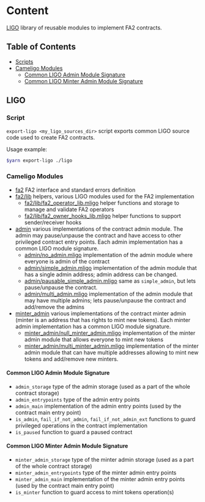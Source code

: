# Content

[LIGO](https://ligolang.org/) library of reusable modules to implement FA2
contracts.

## Table of Contents

* [Scripts](#scripts)
* [Cameligo Modules](#cameligo-modules)
  * [Common LIGO Admin Module Signature](#common-ligo-admin-module-signature)
  * [Common LIGO Minter Admin Module Signature](#common-ligo-minter-admin-module-signature)

## LIGO

### Script

`export-ligo <my_ligo_sources_dir>` script exports common LIGO source code used
to create FA2 contracts.

Usage example:

```sh
$yarn export-ligo ./ligo
```

### Cameligo Modules

* [fa2](./ligo/fa2) FA2 interface and standard errors definition
* [fa2/lib](./ligo/fa2/lib) helpers, various LIGO modules used for the FA2 implementation
  * [fa2/lib/fa2_operator_lib.mligo](./ligo/fa2/lib/fa2_operator_lib.mligo)
    helper functions and storage to manage and validate FA2 operators
  * [fa2/lib/fa2_owner_hooks_lib.mligo](./ligo/fa2/lib/fa2_owner_hooks_lib.mligo)
    helper functions to support sender/receiver hooks
* [admin](./ligo/admin) various implementations of the contract admin module.
  The admin may pause/unpause the contract and have access to other privileged
  contract entry points. Each admin implementation has a common LIGO module signature.
  * [admin/no_admin.mligo](./ligo/admin/no_admin.mligo) implementation of the admin
    module where everyone is admin of the contract
  * [admin/simple_admin.mligo](./ligo/admin/simple_admin.mligo) implementation of
    the admin module that has a single admin address; admin address can be changed.
  * [admin/pausable_simple_admin.mligo](./ligo/admin/pausable_simple_admin.mligo)
    same as `simple_admin`, but lets pause/unpause the contract.
  * [admin/multi_admin.mligo](./ligo/admin/multi_admin.mligo) implementation of
    the admin module that may have multiple admins; lets pause/unpause the contract
    and add/remove the admins
* [minter_admin](./ligo/minter_admin) various implementations of the contract
  minter admin (minter is an address that has rights to mint new tokens). Each
  minter admin implementation has a common LIGO module signature.
  * [minter_admin/null_minter_admin.mligo](./ligo/minter_admin/null_minter_admin.mligo)
    implementation of the minter admin module that allows everyone to mint
    new tokens
  * [minter_admin/multi_minter_admin.mligo](./ligo/minter_admin/multi_minter_admin.mligo)
    implementation of the minter admin module that can have multiple addresses
    allowing to mint new tokens and add/remove new minters.

#### Common LIGO Admin Module Signature

* `admin_storage` type of the admin storage (used as a part of the whole
  contract storage)
* `admin_entrypoints` type of the admin entry points
* `admin_main` implementation of the admin entry points (used by the contract
  main entry point)
* `is_admin`, `fail_if_not_admin`, `fail_if_not_admin_ext` functions to guard
  privileged operations in the contract implementation
* `is_paused` function to guard a paused contract

#### Common LIGO Minter Admin Module Signature

* `minter_admin_storage` type of the minter admin storage (used as a part of the
  whole contract storage)
* `minter_admin_entrypoints` type of the minter admin entry points
* `minter_admin_main` implementation of the minter admin entry points (used by the
  contract main entry point)
* `is_minter` function to guard access to mint tokens operation(s)
